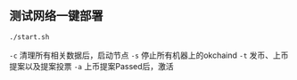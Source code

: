 
## 测试网络一键部署

```sh
./start.sh
```
`-c` 清理所有相关数据后，启动节点
`-s` 停止所有机器上的okchaind
`-t` 发币、上币提案以及提案投票
`-a` 上币提案Passed后，激活